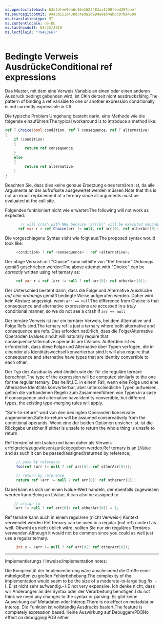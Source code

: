 ```yaml
---
ms.openlocfilehash: 63dfdfee9ea6c16e162f483aa1298feed297daef
ms.sourcegitcommit: 94a3d151c438d34ede1d99de9eb4ebdc07ba4699
ms.translationtype: MT
ms.contentlocale: de-DE
ms.lasthandoff: 04/25/2019
ms.locfileid: "79483667"
---
```

# <a name="conditional-ref-expressions"></a><span data-ttu-id="9931e-101">Bedingte Verweis Ausdrücke</span><span class="sxs-lookup"><span data-stu-id="9931e-101">Conditional ref expressions</span></span>

<span data-ttu-id="9931e-102">Das Muster, mit dem eine Verweis Variable an einen oder einen anderen Ausdruck bedingt gebunden wird, ist C#in derzeit nicht ausdrucksfähig.</span><span class="sxs-lookup"><span data-stu-id="9931e-102">The pattern of binding a ref variable to one or another expression conditionally is not currently expressible in C#.</span></span>

<span data-ttu-id="9931e-103">Die typische Problem Umgehung besteht darin, eine Methode wie die folgende einzuführen:</span><span class="sxs-lookup"><span data-stu-id="9931e-103">The typical workaround is to introduce a method like:</span></span>

```csharp
ref T Choice(bool condition, ref T consequence, ref T alternative)
{
    if (condition)
    {
         return ref consequence;
    }
    else
    {
         return ref alternative;
    }
}
```

<span data-ttu-id="9931e-104">Beachten Sie, dass dies keine genaue Ersetzung eines ternären ist, da alle Argumente an der aufrufssite ausgewertet werden müssen.</span><span class="sxs-lookup"><span data-stu-id="9931e-104">Note that this is not an exact replacement of a ternary since all arguments must be evaluated at the call site.</span></span>

<span data-ttu-id="9931e-105">Folgendes funktioniert nicht wie erwartet:</span><span class="sxs-lookup"><span data-stu-id="9931e-105">The following will not work as expected:</span></span>

```csharp
       // will crash with NRE because 'arr[0]' will be executed unconditionally
      ref var r = ref Choice(arr != null, ref arr[0], ref otherArr[0]);
```

<span data-ttu-id="9931e-106">Die vorgeschlagene Syntax sieht wie folgt aus:</span><span class="sxs-lookup"><span data-stu-id="9931e-106">The proposed syntax would look like:</span></span>

```csharp
     <condition> ? ref <consequence> : ref <alternative>;
```

<span data-ttu-id="9931e-107">Der obige Versuch mit "Choice" kann mithilfe von "Ref ternäre" _Ordnungs_ gemäß geschrieben werden:</span><span class="sxs-lookup"><span data-stu-id="9931e-107">The above attempt with "Choice" can be _correctly_ written using ref ternary as:</span></span>

```csharp
     ref var r = ref (arr != null ? ref arr[0]: ref otherArr[0]);
```

<span data-ttu-id="9931e-108">Der Unterschied besteht darin, dass die Folge und Alternative Ausdrücke _auf eine ordnungs_ gemäß bedingte Weise aufgerufen werden. Daher wird kein Absturz angezeigt, wenn ```arr == null```</span><span class="sxs-lookup"><span data-stu-id="9931e-108">The difference from Choice is that consequence and alternative expressions are accessed in a _truly_ conditional manner, so we do not see a crash if ```arr == null```</span></span>

<span data-ttu-id="9931e-109">Der ternäre Verweis ist nur ein ternärer Verweis, bei dem Alternative und Folge Refs sind.</span><span class="sxs-lookup"><span data-stu-id="9931e-109">The ternary ref is just a ternary where both alternative and consequence are refs.</span></span> <span data-ttu-id="9931e-110">Dies erfordert natürlich, dass die Folge/Alternative Operanden Lvalues sind.</span><span class="sxs-lookup"><span data-stu-id="9931e-110">It will naturally require that consequence/alternative operands are LValues.</span></span> <span data-ttu-id="9931e-111">Außerdem ist es erforderlich, dass diese Folge und Alternative über Typen verfügen, die in einander als Identitätswechsel konvertierbar sind.</span><span class="sxs-lookup"><span data-stu-id="9931e-111">It will also require that consequence and alternative have types that are identity convertible to each other.</span></span>

<span data-ttu-id="9931e-112">Der Typ des Ausdrucks wird ähnlich wie der für die reguläre ternäre berechnet.</span><span class="sxs-lookup"><span data-stu-id="9931e-112">The type of the expression will be computed similarly to the one for the regular ternary.</span></span> <span data-ttu-id="9931e-113">Das heißt,</span><span class="sxs-lookup"><span data-stu-id="9931e-113">I.E.</span></span> <span data-ttu-id="9931e-114">in einem Fall, wenn eine Folge und eine Alternative Identitäts konvertierbar, aber unterschiedliche Typen aufweisen, gelten die vorhandenen Regeln zum Zusammenführen von Typen.</span><span class="sxs-lookup"><span data-stu-id="9931e-114">in a case if consequence and alternative have identity convertible, but different types, the existing type-merging rules will apply.</span></span>

<span data-ttu-id="9931e-115">"Safe-to-return" wird von den bedingten Operanden konservativ angenommen.</span><span class="sxs-lookup"><span data-stu-id="9931e-115">Safe-to-return will be assumed conservatively from the conditional operands.</span></span> <span data-ttu-id="9931e-116">Wenn eine der beiden Optionen unsicher ist, ist die Rückgabe unsicher.</span><span class="sxs-lookup"><span data-stu-id="9931e-116">If either is unsafe to return the whole thing is unsafe to return.</span></span>

<span data-ttu-id="9931e-117">Ref ternäre ist ein Lvalue und kann daher als Verweis erfolgreich/zugewiesen/zurückgegeben werden.</span><span class="sxs-lookup"><span data-stu-id="9931e-117">Ref ternary is an LValue and as such it can be passed/assigned/returned by reference;</span></span>

```csharp
     // pass by reference
     foo(ref (arr != null ? ref arr[0]: ref otherArr[0]));

     // return by reference
     return ref (arr != null ? ref arr[0]: ref otherArr[0]);
```

<span data-ttu-id="9931e-118">Dabei kann es sich um einen lvalue-Wert handeln, der ebenfalls zugewiesen werden kann.</span><span class="sxs-lookup"><span data-stu-id="9931e-118">Being an LValue, it can also be assigned to.</span></span> 

```csharp
    // assign to
    (arr != null ? ref arr[0]: ref otherArr[0]) = 1;
```

<span data-ttu-id="9931e-119">Ref ternäre kann auch in einem regulären (nicht Verweis-) Kontext verwendet werden.</span><span class="sxs-lookup"><span data-stu-id="9931e-119">Ref ternary can be used in a regular (not ref) context as well.</span></span> <span data-ttu-id="9931e-120">Obwohl es nicht üblich wäre, sollten Sie nur ein reguläres Ternäres verwenden.</span><span class="sxs-lookup"><span data-stu-id="9931e-120">Although it would not be common since you could as well just use a regular ternary.</span></span>

```csharp
     int x = (arr != null ? ref arr[0]: ref otherArr[0]);
```


___

<span data-ttu-id="9931e-121">Implementierungs Hinweise:</span><span class="sxs-lookup"><span data-stu-id="9931e-121">Implementation notes:</span></span> 

<span data-ttu-id="9931e-122">Die Komplexität der Implementierung wäre anscheinend die Größe einer mittelgroßen zu großen Fehlerbehebung.</span><span class="sxs-lookup"><span data-stu-id="9931e-122">The complexity of the implementation would seem to be the size of a moderate-to-large bug fix.</span></span> <span data-ttu-id="9931e-123">-I. E ist nicht sehr aufwendig.</span><span class="sxs-lookup"><span data-stu-id="9931e-123">- I.E not very expensive.</span></span>
<span data-ttu-id="9931e-124">Ich denke nicht, dass wir Änderungen an der Syntax oder der Verarbeitung benötigen.</span><span class="sxs-lookup"><span data-stu-id="9931e-124">I do not think we need any changes to the syntax or parsing.</span></span>
<span data-ttu-id="9931e-125">Es gibt keine Auswirkung auf Metadaten oder Interop.</span><span class="sxs-lookup"><span data-stu-id="9931e-125">There is no effect on metadata or interop.</span></span> <span data-ttu-id="9931e-126">Die Funktion ist vollständig Ausdrucks basiert.</span><span class="sxs-lookup"><span data-stu-id="9931e-126">The feature is completely expression based.</span></span>
<span data-ttu-id="9931e-127">Keine Auswirkung auf Debuggen/PDB</span><span class="sxs-lookup"><span data-stu-id="9931e-127">No effect on debugging/PDB either</span></span>
